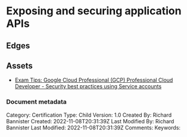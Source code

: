 # Exposing and securing application APIs

## Edges

## Assets
- [Exam Tips: Google Cloud Professional (GCP) Professional Cloud Developer - Security best practices using Service accounts](https://www.linkedin.com/learning/exam-tips-google-cloud-professional-gcp-professional-cloud-developer/deployments-on-cloud-functions?autoplay=true&dApp=16967093&leis=LAA&resume=false&u=56685617)


### Document metadata
Category: Certification
Type: Child
Version: 1.0
Created By: Richard Bannister
Created: 2022-11-08T20:31:39Z
Last Modified By: Richard Bannister
Last Modified: 2022-11-08T20:31:39Z
Comments: 
Keywords: 